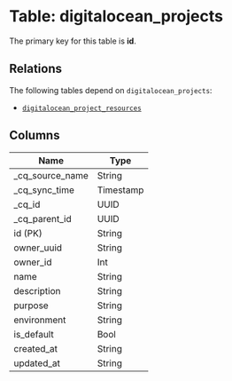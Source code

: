 # Table: digitalocean_projects



The primary key for this table is **id**.

## Relations
The following tables depend on `digitalocean_projects`:
  - [`digitalocean_project_resources`](digitalocean_project_resources.md)

## Columns
| Name          | Type          |
| ------------- | ------------- |
|_cq_source_name|String|
|_cq_sync_time|Timestamp|
|_cq_id|UUID|
|_cq_parent_id|UUID|
|id (PK)|String|
|owner_uuid|String|
|owner_id|Int|
|name|String|
|description|String|
|purpose|String|
|environment|String|
|is_default|Bool|
|created_at|String|
|updated_at|String|